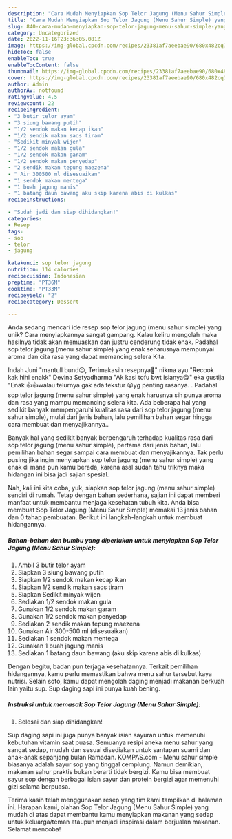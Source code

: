 ```yaml
---
description: "Cara Mudah Menyiapkan Sop Telor Jagung (Menu Sahur Simple) yang Lezat Sekali"
title: "Cara Mudah Menyiapkan Sop Telor Jagung (Menu Sahur Simple) yang Lezat Sekali"
slug: 840-cara-mudah-menyiapkan-sop-telor-jagung-menu-sahur-simple-yang-lezat-sekali
category: Uncategorized
date: 2022-11-16T23:36:05.081Z
image: https://img-global.cpcdn.com/recipes/23381af7aeebae90/680x482cq70/sop-telor-jagung-menu-sahur-simple-foto-resep-utama.jpg
hideToc: false
enableToc: true
enableTocContent: false
thumbnail: https://img-global.cpcdn.com/recipes/23381af7aeebae90/680x482cq70/sop-telor-jagung-menu-sahur-simple-foto-resep-utama.jpg
cover: https://img-global.cpcdn.com/recipes/23381af7aeebae90/680x482cq70/sop-telor-jagung-menu-sahur-simple-foto-resep-utama.jpg
author: Admin
authorAv: notfound
ratingvalue: 4.5
reviewcount: 22
recipeingredient:
- "3 butir telor ayam"
- "3 siung bawang putih"
- "1/2 sendok makan kecap ikan"
- "1/2 sendik makan saos tiram"
- "Sedikit minyak wijen"
- "1/2 sendok makan gula"
- "1/2 sendok makan garam"
- "1/2 sendok makan penyedap"
- "2 sendik makan tepung maezena"
- " Air 300500 ml disesuaikan"
- "1 sendok makan mentega"
- "1 buah jagung manis"
- "1 batang daun bawang aku skip karena abis di kulkas"
recipeinstructions:

- "Sudah jadi dan siap dihidangkan!"
categories:
- Resep
tags:
- sop
- telor
- jagung

katakunci: sop telor jagung 
nutrition: 114 calories
recipecuisine: Indonesian
preptime: "PT36M"
cooktime: "PT33M"
recipeyield: "2"
recipecategory: Dessert

---
```





Anda sedang mencari ide resep sop telor jagung (menu sahur simple) yang unik? Cara menyiapkannya sangat gampang. Kalau keliru mengolah maka hasilnya tidak akan memuaskan dan justru cenderung tidak enak. Padahal sop telor jagung (menu sahur simple) yang enak seharusnya mempunyai aroma dan cita rasa yang dapat memancing selera Kita.





Indah Juni &#34;mantull bund😍, Terimakasih resepnya🥰&#34; nikma ayu &#34;Recook kak hihi enakk&#34; Devina Setyadharma &#34;Ak kasi tofu bwt isianya😋&#34; eka gustija &#34;Enak 👍👍walau telurnya gak ada tekstur 😜yg penting rasanya. . Padahal sop telor jagung (menu sahur simple) yang enak harusnya sih punya aroma dan rasa yang mampu memancing selera kita. Ada beberapa hal yang sedikit banyak mempengaruhi kualitas rasa dari sop telor jagung (menu sahur simple), mulai dari jenis bahan, lalu pemilihan bahan segar hingga cara membuat dan menyajikannya..

Banyak hal yang sedikit banyak berpengaruh terhadap kualitas rasa dari sop telor jagung (menu sahur simple), pertama dari jenis bahan, lalu pemilihan bahan segar sampai cara membuat dan menyajikannya. Tak perlu pusing jika ingin menyiapkan sop telor jagung (menu sahur simple) yang enak di mana pun kamu berada, karena asal sudah tahu triknya maka hidangan ini bisa jadi sajian spesial.






Nah, kali ini kita coba, yuk, siapkan sop telor jagung (menu sahur simple) sendiri di rumah. Tetap dengan bahan sederhana, sajian ini dapat memberi manfaat untuk membantu menjaga kesehatan tubuh kita. Anda bisa membuat Sop Telor Jagung (Menu Sahur Simple) memakai 13 jenis bahan dan 0 tahap pembuatan. Berikut ini langkah-langkah untuk membuat hidangannya.

<!--inarticleads1-->

##### Bahan-bahan dan bumbu yang diperlukan untuk menyiapkan Sop Telor Jagung (Menu Sahur Simple):

1. Ambil 3 butir telor ayam
1. Siapkan 3 siung bawang putih
1. Siapkan 1/2 sendok makan kecap ikan
1. Siapkan 1/2 sendik makan saos tiram
1. Siapkan Sedikit minyak wijen
1. Sediakan 1/2 sendok makan gula
1. Gunakan 1/2 sendok makan garam
1. Gunakan 1/2 sendok makan penyedap
1. Sediakan 2 sendik makan tepung maezena
1. Gunakan  Air 300-500 ml (disesuaikan)
1. Sediakan 1 sendok makan mentega
1. Gunakan 1 buah jagung manis
1. Sediakan 1 batang daun bawang (aku skip karena abis di kulkas)


Dengan begitu, badan pun terjaga kesehatannya. Terkait pemilihan hidangannya, kamu perlu memastikan bahwa menu sahur tersebut kaya nutrisi. Selain soto, kamu dapat mengolah daging menjadi makanan berkuah lain yaitu sup. Sup daging sapi ini punya kuah bening. 

<!--inarticleads2-->

##### Instruksi untuk memasak Sop Telor Jagung (Menu Sahur Simple):


1. Selesai dan siap dihidangkan!

Sup daging sapi ini juga punya banyak isian sayuran untuk memenuhi kebutuhan vitamin saat puasa. Semuanya resipi aneka menu sahur yang sangat sedap, mudah dan sesuai disediakan untuk santapan suami dan anak-anak sepanjang bulan Ramadan. KOMPAS.com - Menu sahur simple biasanya adalah sayur sop yang tinggal cemplung. Namun demikian, makanan sahur praktis bukan berarti tidak bergizi. Kamu bisa membuat sayur sop dengan berbagai isian sayur dan protein bergizi agar memenuhi gizi selama berpuasa. 

Terima kasih telah menggunakan resep yang tim kami tampilkan di halaman ini. Harapan kami, olahan Sop Telor Jagung (Menu Sahur Simple) yang mudah di atas dapat membantu kamu menyiapkan makanan yang sedap untuk keluarga/teman ataupun menjadi inspirasi dalam berjualan makanan. Selamat mencoba!
